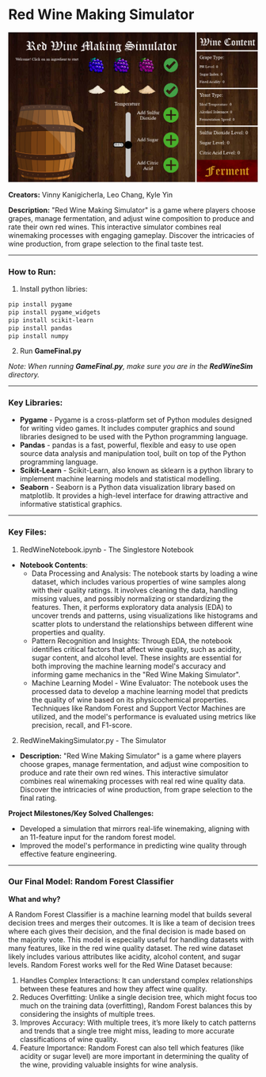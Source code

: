 # Red Wine Making Simulator

![Image of Red Wine Making Simulator Interface](https://github.com/vinod-kanigicherla/RedWineSim/blob/main/images%2Bfonts/thumbnail.png?raw=true)

**Creators:** Vinny Kanigicherla, Leo Chang, Kyle Yin

**Description:** "Red Wine Making Simulator" is a game where players choose grapes, manage fermentation, and adjust wine composition to produce and rate their own red wines. This interactive simulator combines real winemaking processes with engaging gameplay. Discover the intricacies of wine production, from grape selection to the final taste test.

---

### How to Run:
1. Install python libries:
```
pip install pygame
pip install pygame_widgets
pip install scikit-learn
pip install pandas
pip install numpy
```

2. Run **GameFinal.py**

*Note: When running **GameFinal.py**, make sure you are in the **RedWineSim** directory.*

---

### Key Libraries:
- **Pygame** - Pygame is a cross-platform set of Python modules designed for writing video games. It includes computer graphics and sound libraries designed to be used with the Python programming language.
- **Pandas** - pandas is a fast, powerful, flexible and easy to use open source data analysis and manipulation tool,
built on top of the Python programming language.
- **Scikit-Learn** - Scikit-Learn, also known as sklearn is a python library to implement machine learning models and statistical modelling. 
- **Seaborn** - Seaborn is a Python data visualization library based on matplotlib. It provides a high-level interface for drawing attractive and informative statistical graphics.

---

### Key Files:
1. RedWineNotebook.ipynb - The Singlestore Notebook

- **Notebook Contents**:
   * Data Processing and Analysis: The notebook starts by loading a wine dataset, which includes various properties of wine samples along with their quality ratings. It involves cleaning the data, handling missing values, and possibly normalizing or standardizing the features. Then, it performs exploratory data analysis (EDA) to uncover trends and patterns, using visualizations like histograms and scatter plots to understand the relationships between different wine properties and quality.
   * Pattern Recognition and Insights: Through EDA, the notebook identifies critical factors that affect wine quality, such as acidity, sugar content, and alcohol level. These insights are essential for both improving the machine learning model's accuracy and informing game mechanics in the "Red Wine Making Simulator".
   * Machine Learning Model - Wine Evaluator: The notebook uses the processed data to develop a machine learning model that predicts the quality of wine based on its physicochemical properties. Techniques like Random Forest and Support Vector Machines are utilized, and the model's performance is evaluated using metrics like precision, recall, and F1-score.

2. RedWineMakingSimulator.py - The Simulator
- **Description:** "Red Wine Making Simulator" is a game where players choose grapes, manage fermentation, and adjust wine composition to produce and rate their own red wines. This interactive simulator combines real winemaking processes with real red wine quality data. Discover the intricacies of wine production, from grape selection to the final rating.
   
**Project Milestones/Key Solved Challenges:**
- Developed a simulation that mirrors real-life winemaking, aligning with an 11-feature input for the random forest model.
- Improved the model's performance in predicting wine quality through effective feature engineering.

---

### Our Final Model: **Random Forest Classifier**

**What and why?**

A Random Forest Classifier is a machine learning model that builds several decision trees and merges their outcomes. It is like a team of decision trees where each gives their decision, and the final decision is made based on the majority vote. This model is especially useful for handling datasets with many features, like in the red wine quality dataset. The red wine dataset likely includes various attributes like acidity, alcohol content, and sugar levels. Random Forest works well for the Red Wine Dataset because:
1. Handles Complex Interactions: It can understand complex relationships between these features and how they affect wine quality.
2. Reduces Overfitting: Unlike a single decision tree, which might focus too much on the training data (overfitting), Random Forest balances this by considering the insights of multiple trees.
3. Improves Accuracy: With multiple trees, it’s more likely to catch patterns and trends that a single tree might miss, leading to more accurate classifications of wine quality.
4. Feature Importance: Random Forest can also tell which features (like acidity or sugar level) are more important in determining the quality of the wine, providing valuable insights for wine analysis.
